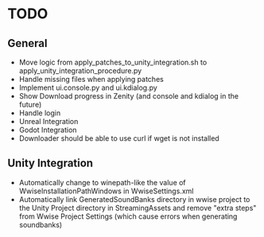 # TODO

## General

- Move logic from apply_patches_to_unity_integration.sh to apply_unity_integration_procedure.py
- Handle missing files when applying patches
- Implement ui.console.py and ui.kdialog.py
- Show Download progress in Zenity (and console and kdialog in the future)
- Handle login
- Unreal Integration
- Godot Integration
- Downloader should be able to use curl if wget is not installed

## Unity Integration

- Automatically change to winepath-like the value of WwiseInstallationPathWindows in WwiseSettings.xml
- Automatically link GeneratedSoundBanks directory in wwise project to the Unity Project directory in StreamingAssets and remove "extra steps" from Wwise Project Settings (which cause errors when generating soundbanks)
